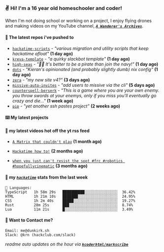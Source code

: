 ### ✌️ Hi! I'm a 16 year old homeschooler and coder!

When I'm not doing school or working on a project, I enjoy flying drones and making videos on my YouTube channel, [**_`A Wanderer's Archives`_**](https://youtube.com/@wanderer.archives).

#### 👷 The latest repos i've pushed to

- [`hackatime-scripts`](https://github.com/taciturnaxolotl/hackatime-scripts) - _"various migration and utility scripts that keep hackatime afloat"_ **(1 day ago)**
- [`kreva-template`](https://github.com/taciturnaxolotl/kreva-template) - _"a quirky slackbot template"_ **(1 day ago)**
- [`high-seas`](https://github.com/hackclub/high-seas) - _"🏴‍☠️ It's better to be a pirate than join the navy!"_ **(1 day ago)**
- [`dots`](https://github.com/taciturnaxolotl/dots) - _"Kieran's opinionated (and probably slightly dumb) nix config"_ **(1 day ago)**
- [`zera`](https://github.com/taciturnaxolotl/zera) - _"my new site v4?"_ **(3 days ago)**
- [`missive-auto-invites`](https://github.com/taciturnaxolotl/missive-auto-invites) - _"add users to missive via the cli"_ **(5 days ago)**
- [`counterspell-berserk`](https://github.com/thelegendofmario/counterspell-berserk) - _"This is a game where you are your own enemy. you throw swords at your enemys, only if you miss you'll eventually go crazy and die..."_ **(1 week ago)**
- [`pip`](https://github.com/taciturnaxolotl/pip) - _"yet another ssh pastes project"_ **(2 weeks ago)**

#### ⌨️ My latest projects


#### 🍿 my latest videos hot off the yt rss feed

- [`A Matrix that couldn't play`](https://www.youtube.com/watch?v=NodwjZF7uZw) **(1 month ago)**

- [`Hackatime how to!`](https://www.youtube.com/watch?v=eKoD9yyr1To) **(2 months ago)**

- [`when you just can't resist the spot #frc #robotics #hopefullycinematic`](https://www.youtube.com/watch?v=Y7SZ_TDleGM) **(3 months ago)**



#### 📡 my [_`hackatime`_](https://waka.hackclub.com) stats from the last week

```text
💾 Languages:
TypeScript   1h 58m 29s   ██████████░░░░░░░░░░░░░░░  36.42%
HTML         1h 21m 10s   ███████░░░░░░░░░░░░░░░░░░  24.95%
CSS          1h 2m 40s    █████░░░░░░░░░░░░░░░░░░░░  19.27%
Rust         28m 25s      ███░░░░░░░░░░░░░░░░░░░░░░  8.74%
Lua          11m 21s      █░░░░░░░░░░░░░░░░░░░░░░░░  3.49%
```

#### 📮 Want to Contact me?

```text
Email: me@dunkirk.sh
Slack: @krn (hackclub.com/slack)
```

_readme auto updates on the hour via [**`kcoderhtml/markscribe`**](https://github.com/kcoderhtml/markscribe)_
